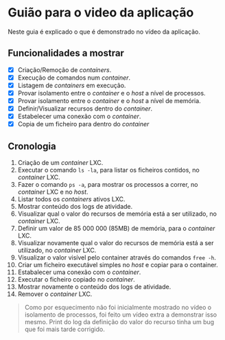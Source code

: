 # Guião para o video da aplicação

Neste guia é explicado o que é demonstrado no vídeo da aplicação.

## Funcionalidades a mostrar

- [x] Criação/Remoção de *containers*.
- [x] Execução de comandos num *container*.
- [x] Listagem de *containers* em execução.
- [x] Provar isolamento entre o *container* e o *host* a nível de processos.
- [x] Provar isolamento entre o *container* e o *host* a nível de memória.
- [x] Definir/Visualizar recursos dentro do *container*.
- [x] Estabelecer uma conexão com o *container*.
- [x] Copia de um ficheiro para dentro do *container*

## Cronologia

1. Criação de um *container* LXC.
2. Executar o comando `ls -la`, para listar os ficheiros contidos, no *container* LXC.
3. Fazer o comando `ps -a`, para mostrar os processos a correr, no *container* LXC e no *host*.
4. Listar todos os *containers* ativos LXC.
5. Mostrar conteúdo dos logs de atividade.
6. Visualizar qual o valor do recursos de memória está a ser utilizado, no *container* LXC.
7. Definir um valor de 85 000 000 (85MB) de memória, para o *container* LXC.
8. Visualizar novamente qual o valor do recursos de memória está a ser utilizado, no *container* LXC.
9. Visualizar o valor visível pelo container através do comandos `free -h`.
10. Criar um ficheiro executável simples no *host* e copiar para o container.
11. Estabalecer uma conexão com o *container*.
12. Executar o ficheiro copiado no *container*.
13. Mostrar novamente o conteúdo dos logs de atividade.
14. Remover o *container* LXC.

> Como por esquecimento não foi inicialmente mostrado no vídeo o isolamento de processos, foi feito um vídeo extra a demonstrar isso mesmo.
> Print do log da definição do valor do recurso tinha um bug que foi mais tarde corrigido.

